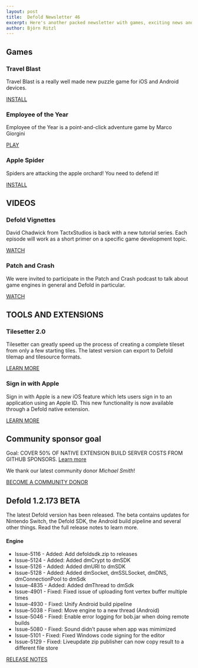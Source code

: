 ```yaml
---
layout: post
title:  Defold Newsletter 46
excerpt: Here's another packed newsletter with games, exciting news and the latest release notes.
author: Björn Ritzl
---
```



## Games

### Travel Blast
Travel Blast is a really well made new puzzle game for iOS and Android devices.

[INSTALL](https://forum.defold.com/t/travel-blast-by-mpgames/66089)


### Employee of the Year
Employee of the Year is a point-and-click adventure game by Marco Giorgini

[PLAY](https://marcogiorgini.itch.io/employee-of-the-year)


### Apple Spider
Spiders are attacking the apple orchard! You need to defend it!

[INSTALL](https://forum.defold.com/t/apple-spider-casual-arcade-action/65650)


## VIDEOS

### Defold Vignettes
David Chadwick from TactxStudios is back with a new tutorial series. Each episode will work as a short primer on a specific game development topic.

[WATCH](https://www.youtube.com/watch)


### Patch and Crash
We were invited to participate in the Patch and Crash podcast to talk about game engines in general and Defold in particular.

[WATCH](https://www.youtube.com/watch?v=7mESDgk3tsM)



## TOOLS AND EXTENSIONS
### Tilesetter 2.0
Tilesetter can greatly speed up the process of creating a complete tileset from only a few starting tiles. The latest version can export to Defold tilemap and tilesource formats.

[LEARN MORE](https://www.tilesetter.org/beta)


### Sign in with Apple
Sign in with Apple is a new iOS feature which lets users sign in to an application using an Apple ID. This new functionality is now available through a Defold native extension.

[LEARN MORE](https://forum.defold.com/t/sign-in-with-apple-extension/66140)



## Community sponsor goal

Goal: COVER 50% OF NATIVE EXTENSION BUILD SERVER COSTS FROM GITHUB SPONSORS. [Learn more](https://github.com/sponsors/defold)

We thank our latest community donor *Michael Smith*!

[BECOME A COMMUNITY DONOR](https://github.com/sponsors/defold)




## Defold 1.2.173 BETA

The latest Defold version has been released. The beta contains updates for Nintendo Switch, the Defold SDK, the Android build pipeline and several other things. Read the full release notes to learn more.

#### Engine
* Issue-5116 - Added: Add defoldsdk.zip to releases
* Issue-5124 - Added: Added dmCrypt to dmSDK
* Issue-5126 - Added: Added dmURI to dmSDK
* Issue-5128 - Added: Added dmSocket, dmSSLSocket, dmDNS, dmConnectionPool to dmSdk
* Issue-4835 - Added: Added dmThread to dmSdk
* Issue-4901 - Fixed: Fixed issue of uploading font vertex buffer multiple times
* Issue-4930 - Fixed: Unify Android build pipeline
* Issue-5038 - Fixed: Move engine to a new thread (Android)
* Issue-5046 - Fixed: Enable error logging for bob.jar when doing remote builds
* Issue-5080 - Fixed: Sound didn’t pause when app was mimimized
* Issue-5101 - Fixed: Fixed Windows code signing for the editor
* Issue-5129 - Fixed: Liveupdate zip publisher can now copy result to a different file store

[RELEASE NOTES](https://forum.defold.com/t/defold-1-2-173-beta/66179)
